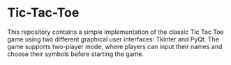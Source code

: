 # Tic-Tac-Toe
This repository contains a simple implementation of the classic Tic Tac Toe game using two different graphical user interfaces: Tkinter and PyQt. The game supports two-player mode, where players can input their names and choose their symbols before starting the game.
